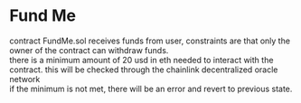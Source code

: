 # Fund Me

contract FundMe.sol receives funds from user, constraints are that only the owner of the contract can withdraw funds.<br/>
there is a minimum amount of 20 usd in eth needed to interact with the contract. this will be checked through the chainlink decentralized oracle network <br/>
if the minimum is not met, there will be an error and revert to previous state.
